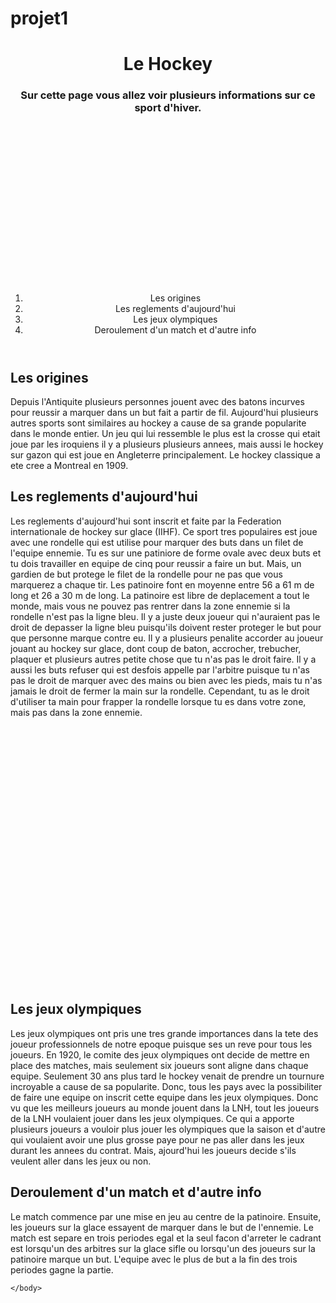 # projet1
<!DOCTYPE html>
<!--
To change this license header, choose License Headers in Project Properties.
To change this template file, choose Tools | Templates
and open the template in the editor.
-->
<html>
    <head>
        <title>Hockey - Justin Frappier</title>
        <meta charset="windows-1252">
        <meta name="viewport" content="width=device-width, initial-scale=1.0">
        <link href='newCascadeStyleSheet.css' rel='stylesheet' type='text/css' />
    </head>
    <body>
        <header>
        <h1>Le Hockey</h1>
        <h3>Sur cette page vous allez voir plusieurs informations sur ce sport d'hiver.</h3>
        <img src="Pictures/Saved Pictures/hockey-with-heart.jpg" alt=""/>
        <br>
        <br>
        <br>
        <br>
        <br>
        <br>
        <br>
        <br>
        <br>
        <br>
        <br>
        <br>
        <br>
        <br>
        <br>
        <br>
        <ol>
            <li>Les origines</li>
            <li>Les reglements d'aujourd'hui</li>
            <li>Les jeux olympiques</li>
            <li>Deroulement d'un match et d'autre info</li>
        </ol>
        </header>
        <article>
            <h2>Les origines</h2>
            <nav>
                Depuis l'Antiquite plusieurs personnes jouent avec des batons incurves pour reussir a marquer dans un but fait a partir de fil. Aujourd'hui plusieurs autres sports sont similaires au hockey a cause de sa grande popularite dans le monde entier. Un jeu qui lui ressemble le plus est la crosse qui etait joue par les iroquiens il y a plusieurs plusieurs annees, mais aussi le hockey sur gazon qui est joue en Angleterre principalement. Le hockey classique a ete cree a Montreal en 1909.
            </nav>
            <img src="Pictures/Saved Pictures/400px-Patinoire_de_hockey.svg.png" alt=""/>
            <h2>Les reglements d'aujourd'hui</h2>
            <nav>
                Les reglements d'aujourd'hui sont inscrit et faite par la Federation internationale de hockey sur glace (IIHF). Ce sport tres populaires est joue avec une rondelle qui est utilise pour marquer des buts dans un filet de l'equipe ennemie. Tu es sur une patiniore de forme ovale avec deux buts et tu dois travailler en equipe de cinq pour reussir a faire un but. Mais, un gardien de but protege le filet de la rondelle pour ne pas que vous marquerez a chaque tir. Les patinoire font en moyenne entre 56 a 61 m de long et 26 a 30 m de long. La patinoire est libre de deplacement a tout le monde, mais vous ne pouvez pas rentrer dans la zone ennemie si la rondelle n'est pas la ligne bleu. Il y a juste deux joueur qui n'auraient pas le droit de depasser la ligne bleu puisqu'ils doivent rester proteger le but pour que personne marque contre eu. Il y a plusieurs penalite accorder au joueur jouant au hockey sur glace, dont coup de baton, accrocher, trebucher, plaquer et plusieurs autres petite chose que tu n'as pas le droit faire. Il y a aussi les buts refuser qui est desfois appelle par l'arbitre puisque tu n'as pas le droit de marquer avec des mains ou bien avec les pieds, mais tu n'as jamais le droit de fermer la main sur la rondelle. Cependant, tu as le droit d'utiliser ta main pour frapper la rondelle lorsque tu es dans votre zone, mais pas dans la zone ennemie. 
            </nav>
            <br>
            <br>
            <br>
            <br>
            <br>
            <br>
            <br>
            <br>
            <br>
            <br>
            <br>
            <br>
            <br>
            <br>
            <br>
            <br>
            <br>
            <br>
            <br>
            <br>
            <br>
            <br>
            <br>
            <br>
            <br>
            <h2>Les jeux olympiques</h2>
            <nav>
                Les jeux olympiques ont pris une tres grande importances dans la tete des joueur professionnels de notre epoque puisque ses un reve pour tous les joueurs. En 1920, le comite des jeux olympiques ont decide de mettre en place des matches, mais seulement six joueurs sont aligne dans chaque equipe. Seulement 30 ans plus tard le hockey venait de prendre un tournure incroyable a cause de sa popularite. Donc, tous les pays avec la possibiliter de faire une equipe on inscrit cette equipe dans les jeux olympiques. Donc vu que les meilleurs joueurs au monde jouent dans la LNH, tout les joueurs de la LNH voulaient jouer dans les jeux olympiques. Ce qui a apporte plusieurs joueurs a vouloir plus jouer les olympiques que la saison et d'autre qui voulaient avoir une plus grosse paye pour ne pas aller dans les jeux durant les annees du contrat. Mais, ajourd'hui les joueurs decide s'ils veulent aller dans les jeux ou non. 
            </nav>  
            <h2>Deroulement d'un match et d'autre info</h2>
            <nav>
                Le match commence par une mise en jeu au centre de la patinoire. Ensuite, les joueurs sur la glace essayent de marquer dans le but de l'ennemie. Le match est separe en trois periodes egal et la seul facon d'arreter le cadrant est lorsqu'un des arbitres sur la glace sifle ou lorsqu'un des joueurs sur la patinoire marque un but. L'equipe avec le plus de but a la fin des trois periodes gagne la partie. 
            </nav>
        </article>
        
    </body>
</html>
